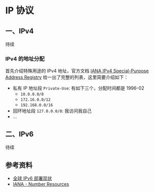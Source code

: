 # IP 协议


## 一、IPv4

待续

### IPv4 的地址分配

首先介绍特殊用途的 IPv4 地址，官方文档 [IANA IPv4 Special-Purpose Address Registry](https://www.iana.org/assignments/iana-ipv4-special-registry/iana-ipv4-special-registry.xhtml) 给一出了完整的列表，这里简要介绍如下：

- 私有 IP 地址段 `Private-Use`: 有如下三个，分配时间都是 1996-02
    - `10.0.0.0/8`
    - `172.16.0.0/12`
    - `192.168.0.0/16`
- 回环地址段 `127.0.0.0/8`: 我访问我自己
- ...

## 二、IPv6

待续
 


## 参考资料

- [全球 IPv6 部署现状](http://stats.labs.apnic.net/ipv6/)
- [IANA - Number Resources](https://www.iana.org/numbers)
